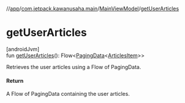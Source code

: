 //[app](../../../index.md)/[com.jetpack.kawanusaha.main](../index.md)/[MainViewModel](index.md)/[getUserArticles](get-user-articles.md)

# getUserArticles

[androidJvm]\
fun [getUserArticles](get-user-articles.md)(): Flow&lt;[PagingData](https://developer.android.com/reference/kotlin/androidx/paging/PagingData.html)&lt;[ArticlesItem](../../com.jetpack.kawanusaha.data/-articles-item/index.md)&gt;&gt;

Retrieves the user articles using a Flow of PagingData.

#### Return

A Flow of PagingData containing the user articles.
